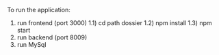 To run the application:
1) run frontend (port 3000)
1.1) cd path dossier 
1.2) npm install 
1.3) npm start 
2) run backend (port 8009)
3) run MySql
